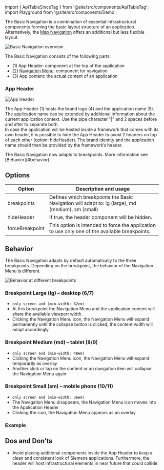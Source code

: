 import { ApiTableSinceTag } from '@site/src/components/ApiTableTag';
import Playground from '@site/src/components/Demo';

The Basic Navigation is a combination of essential infrastructural components forming the basic layout structure of an application. Alternatively, the [Map Navigation](#link) offers an additional but less flexible layout.  

![Basic Navigation overview](https://www.figma.com/file/wEptRgAezDU1z80Cn3eZ0o/iX-Pattern-Illustrations?type=design&node-id=984-33226&mode=design&t=SxUA6AcHswBAiIzi-11)

The Basic Navigation consists of the following parts:
- (1) App Header: component at the top of the application
- (2) [Navigation Menu](./vertical-tabs.md): component for navigation
- (3) App content: the actual content of an application

### App Header

![App Header](https://www.figma.com/file/wEptRgAezDU1z80Cn3eZ0o/iX-Pattern-Illustrations?type=design&node-id=987-122161&mode=design&t=SxUA6AcHswBAiIzi-11)

The App Header (1) hosts the brand logo (4) and the application name (5). The application name can be extended by additional information about the current application context. Use the pipe character "|" and 2 spaces before and after to separate both.  
In case the application will be hosted inside a framework that comes with its own header, it is possible to hide the App Header to avoid 2 headers on top of each other (option: hideHeader). The brand identity and the application name should then be provided by the framework’s header.

<ApiTableSinceTag message="2.0.0" />
The Basic Navigation now adapts to breakpoints. More information see [Behavior](#behavior).


## Options
| Option                    | Description and usage                                                                                        |
| -------------------------- | ------------------------------------------------------------------------------------------------------------ |
| breakpoints | Defines which breakpoints the Basic Navigation will adapt to: lg (large), md (medium), sm (small)|
| hideHeader | If true, the header component will be hidden.
| forceBreakpoint | This option is intended to force the application to use only one of the available breakpoints.

## Behavior
The Basic Navigation adapts by default automatically to the three breakpoints. Depending on the breakpoint, the behavior of the Navigation Menu is different.

![Behavior at different breakpoints](https://www.figma.com/file/wEptRgAezDU1z80Cn3eZ0o/iX-Pattern-Illustrations?type=design&node-id=984-57503&mode=design&t=SxUA6AcHswBAiIzi-11)

### Breakpoint Large (lg) – desktop (6/7)
- `only screen and (min-width: 62em)`
- At this breakpoint the Navigation Menu and the application content will share the available viewport width.
- Clicking the Navigation Menu icon, the Navigation Menu will expand permanently until the collapse button is clicked, the content width will adapt accordingly

### Breakpoint Medium (md) – tablet (8/9)
-  `only screen and (min-width: 48em)`
- Clicking the Navigation Menu icon, the Navigation Menu will expand temporarily as overlay
- Another click or tap on the content or an navigation item will collapse the Navigation Menu again

### Breakpoint Small (sm) – mobile phone (10/11)
-  `only screen and (min-width: 36em)`
- The Navigation Menu disappears, the Navigation Menu icon moves into the Application Header
- Clicking the icon, the Navigation Menu appears as an overlay

### Example
<Playground name="menu-layouts" height="30rem" noMargin frameworks={{}}></Playground>

## Dos and Don’ts
- Avoid placing additional components inside the App Header to keep a clean and consistent look of Siemens applications. Furthermore, the header will host infrastructural elements in near future that could collide.

